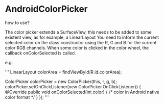 # AndroidColorPicker

how to use?

The color picker extends a SurfaceView, this needs to be added to some existent view, as for example, a LinearLayout
You need to inform the current selected color on the class constructor using the R, G and B for the current color RGB channels.
When some color is clicked in the color wheel, the callback onColorSelected is called.

e.g:

'''
LinearLayout colorArea = findViewById(R.id.colorArea);

ColorPicker colorPicker = new ColorPicker(this, r, g, b);
colorPicker.setOnClickListener(new ColorPicker.OnClickListener() {
	@Override
	public void onColorSelected(int color) {
		/* color in Android native color format */
	}
});
'''

